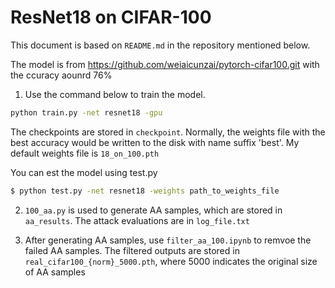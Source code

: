# ResNet18 on CIFAR-100

This document is based on `README.md` in the repository mentioned below. 

The model is from https://github.com/weiaicunzai/pytorch-cifar100.git with the ccuracy aounrd 76%

1. Use the command below to train the model.
```bash
python train.py -net resnet18 -gpu
```
The checkpoints are stored in `checkpoint`. Normally, the weights file with the best accuracy would be written to the disk with name suffix 'best'. 
My default weights file is `18_on_100.pth`

You can est the model using test.py
```bash
$ python test.py -net resnet18 -weights path_to_weights_file
```

2. `100_aa.py` is used to generate AA samples, which are stored in `aa_results`. The attack evaluations are in `log_file.txt`

3. After generating AA samples, use `filter_aa_100.ipynb` to remvoe the failed AA samples. 
The filtered outputs are stored in `real_cifar100_{norm}_5000.pth`, where 5000 indicates the original size of AA samples

